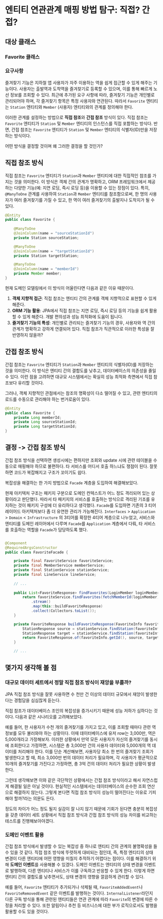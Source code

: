 # 엔티티 연관관계 매핑 방법 탐구: 직접? 간접? 

## 대상 클래스 

### Favorite 클래스 

### 요구사항 


즐겨찾기 기능은 지하철 앱 사용자가 자주 이용하는 역을 쉽게 접근할 수 있게 해주는 기능이다.
사용자는 출발역과 도착역을 즐겨찾기로 등록할 수 있으며, 이를 통해 빠르게 노선 정보를 조회할 수 있다. 
최근에 추가된 요구 사항에 따라, 즐겨찾기 기능은 개인별로 관리되어야 하며, 각 즐겨찾기 항목은 특정 사용자와 연관된다.
따라서 `Favorite` 엔티티는 `Station` 엔티티와 `Member` (사용자) 엔티티와의 관계를 정의해야 한다.

이러한 관계를 설정하는 방법으로 **직접 참조**와 **간접 참조** 방식이 있다.
직접 참조는 `Favorite` 엔티티가 `Station` 및 `Member` 엔티티의 인스턴스를 직접 포함하는 방식다.
반면, 간접 참조는 `Favorite` 엔티티가 `Station` 및 `Member` 엔티티의 식별자(ID)만을 저장하는 방식이다.

어떤 방식을 결정할 것이며 왜 그러한 결정을 할 것인가? 


## 직접 참조 방식 

직접 참조는 `Favorite` 엔티티가 `Station`과 `Member` 엔티티에 대한 직접적인 참조를 가지는 것을 의미한다.
이 방식은 객체 간의 관계가 명확하고, ORM 프레임워크에서 제공하는 다양한 기능(예: 지연 로딩, 즉시 로딩 등)을 이용할 수 있는 장점이 있다.
특히, `@ManyToOne` 관계를 사용하여 `Station`과 `Member` 엔티티를 참조함으로써, 한 명의 사용자가 여러 즐겨찾기를 가질 수 있고, 한 역이 여러 즐겨찾기의 출발지나 도착지가 될 수 있다.

```java
@Entity
public class Favorite {
	
    @ManyToOne
    @JoinColumn(name = "sourceStationId")
    private Station sourceStation;

    @ManyToOne
    @JoinColumn(name = "targetStationId")
    private Station targetStation;

    @ManyToOne
    @JoinColumn(name = "memberId")
    private Member member;
}
```


현재 도메인 모델링에서 이 방식이 어울린다면 다음과 같은 이유 때문이다. 

1. **객체 지향적 접근**: 직접 참조는 엔티티 간의 관계를 객체 지향적으로 표현할 수 있게 해준다.
2. **ORM 기능 활용**: JPA에서 직접 참조는 지연 로딩, 즉시 로딩 등의 기능을 쉽게 활용할 수 있게 해준다. 개발 편의성과 성능 최적화에 도움이 됩니다.
3. **즐겨찾기 기능의 특성**: 개인별로 관리되는 즐겨찾기 기능의 경우, 사용자와 역 간의 관계가 명확하고 강하게 연결되어 있다. 직접 참조가 직관적으로 이러한 특성을 잘 반영하지 않을까? 



## 간접 참조 방식 

간접 참조는 `Favorite` 엔티티가 `Station`과 `Member` 엔티티의 식별자(ID)를 저장하는 것을 의미한다.
이 방식은 엔티티 간의 결합도를 낮추고, 데이터베이스의 의존성을 줄일 수 있다. 
이런 점을 고려하면 대규모 시스템에서는 확실히 성능 최적화 측면에서 직접 참조보다 유리할 것이다.

그러나, 객체 지향적인 관점에서는 참조의 명확성이 다소 떨어질 수 있고, 관련 엔티티의 로드를 수동으로 관리해야 하는 번거로움이 있다.


```java
@Entity
public class Favorite {
	private Long memberId;
	private Long sourceStationId;
	private Long targetStationId;
}
```


## 결정 -> 간접 참조 방식 

간접 참조 방식을 선택하면 생성시에는 편하지만 조회와 update 시에 관련 테이블을 수동으로 매핑해야 하므로 불편하다. 타 서비스를 어디서 호출 하느냐도 쟁점이 된다. 잘못하면 코드가 복잡해지고 구조가 꼬이기도 쉽다. 

복잡성을 해결하는 한 가지 방법으로 `Facade` 계층을 도입하여 해결해보았다. 

현재 아키텍처 구조는 패키지 구분으로 도메인 컨텍스트가 어느 정도 격리되어 있는 상황이라고 판단했다. 
따라서 타 패키지의 서비스를 호출하는 방식으로 격리된 기조를 유지하는 것이 패키지 구성에 더 유리하다고 생각했다. 
 `Facade`를 도입하면 기존의 3 티어 레이어드 아키텍처보다 좀 더 유연한 관리가 가능해진다.  `Interfaces` > `Application` > `Domain` < `Infrastructure` 의 3티어를 확장한 4티어 계층으로 나누었고, 서비스와 엔티티를 도메인 레이어에서 다루며 `Facade`를 `Application` 계층에서 다뤄, 
타 서비스를 호출하는 역할을 `Facade`가 담당하도록 했다. 


```java

@Component
@RequiredArgsConstructor
public class FavoriteFacade {

	private final FavoriteService favoriteService;
	private final MemberService memberService;
	private final StationService stationService;
	private final LineService lineService;
	
	// ... 
    
	public List<FavoriteResponse> findFavorites(LoginMember loginMember) {
		return favoriteService.findFavorites(fetchMemberId(loginMember))
			.stream()
			.map(this::buildFavoriteResponse)
			.collect(Collectors.toList());
	}

	private FavoriteResponse buildFavoriteResponse(FavoriteInfo favoriteInfo) {
		StationResponse source = stationService.findStation(favoriteInfo.getSourceStationId());
		StationResponse target = stationService.findStation(favoriteInfo.getTargetStationId());
		return FavoriteResponse.of(favoriteInfo.getId(), source, target);
	}

    // ... 
```

## 몇가지 생각해 볼 점

### 대규모 데이터 세트에서 정말 직접 참조 방식이 재앙을 부를까? 

JPA 직접 참조 방식을 잘못 사용하면 수 천만 건 이상의 데이터 규모에서 재앙이 발생한다는 경험담을 심심찮게 듣는다. 

직접 참조가 데이터베이스 조인의 복잡성을 증가시키기 때문에 성능 저하가 심하다는 것이다. 다음과 같은 시나리오를 고려해보았다. 

예를 들어, 한 사용자가 수천 개의 즐겨찾기를 가지고 있고, 이를 조회할 때마다 관련 역 정보를 모두 불러와야 하는 상황이다. 
이때 데이터베이스에 유저 row는 3,000만, 역은 5,000개라고 가정해보자. 이러한 상황에서 만약 모든 사용자가 자신의 즐겨찾기를 동시에 조회한다고 가정하면, 
시스템은 총 3,000만 건의 사용자 데이터와 5,000개의 역 데이터를 처리해야 한다. 
이를 단순 계산해보면, 사용자당 최소 한 번의 즐겨찾기 조회가 발생한다고 할 때, 
최소 3,000만 번의 데이터 처리가 필요하며, 각 사용자가 평균적으로 10개의 즐겨찾기를 가진다고 가정하면,
총 3억 건의 데이터 처리가 필요한 상황이 발생한다.

그런데 생각해보면 이와 같은 극단적인 상황에서는 간접 참조 방식이라고 해서 자연스럽게 해결될 일은 아닐 것이다. 현실적인 시스템에서는 데이터베이스의 순수한 조회 연산으로 해결하지 않는다. 그렇게 본다면 직접 참조 방식이 성능이 떨어진다는 이유로 기피해야 할까?라는 의문도 든다. 

정도의 차이가 어느 정도 될지 실감이 잘 나지 않기 때문에 기회가 된다면 충분히 복잡성을 갖춘 데이터 세트 상황에서 
직접 참조 방식과 간접 참조 방식의 성능 차이를 비교하는 테스트를 진행해보아야겠다. 


### 도메인 이벤트 활용

간접 참조 방식에서 발생할 수 있는 복잡성 중 하나로 엔티티 간의 관계의 불명확성을 들 수 있을 것 같다.
직접 참조 방식에 뚜렷하게 대비되는 점인데, 즉, 특정 엔티티의 상태 변경이 다른 엔티티에 어떤 영향을 미칠지 추적하기 어렵다는 점이다. 
이를 해결하기 위해 **도메인 이벤트**를 사용해볼 수 있겠다. 
도메인 이벤트는 엔티티의 상태 변경을 이벤트로 발행하여, 다른 엔티티나 서비스가 이를 구독하고 반응할 수 있게 한다. 
이렇게 하면 엔티티 간의 결합도를 낮추면서도, 상태 변경의 영향을 깔끔하게 관리할 수 있다.

예를 들어, `Favorite` 엔티티가 추가되거나 삭제될 때, `FavoriteAddedEvent`나 `FavoriteRemovedEvent` 같은 이벤트를 발행하는 것이다.
`InternalListener`라던지 다른 구독 방식을 통해 관련된 엔티티들은 연관 관계에 따라 `Favorite`의 변경에 따른 수정을 처리할 수 있다.
또한 알림이나 추천 등 비즈니스에 대한 부가 로직으로서도 발행을 활용할 수도 있을 것이다.


